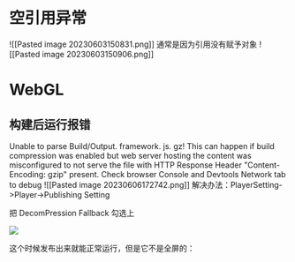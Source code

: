 
# 空引用异常
![[Pasted image 20230603150831.png]]
通常是因为引用没有赋予对象
![[Pasted image 20230603150906.png]]


# WebGL
## 构建后运行报错
Unable to parse Build/Output. framework. js. gz! This can happen if build compression was enabled but web server hosting the content was misconfigured to not serve the file with HTTP Response Header "Content-Encoding: gzip" present. Check browser Console and Devtools Network tab to debug
![[Pasted image 20230606172742.png]]
解决办法：PlayerSetting->Player->Publishing Setting

把 DecomPression Fallback 勾选上

![](https://img-blog.csdnimg.cn/6b6384c133544c829dce1e4ab7e25d94.png?x-oss-process=image/watermark,type_d3F5LXplbmhlaQ,shadow_50,text_Q1NETiBA6JKZ5Y-M55y855yL5LiW55WM,size_20,color_FFFFFF,t_70,g_se,x_16)

这个时候发布出来就能正常运行，但是它不是全屏的：